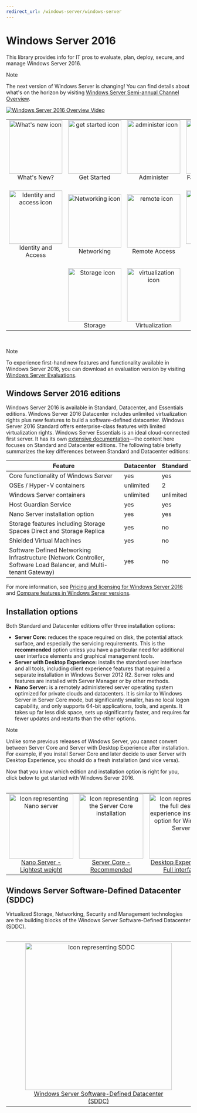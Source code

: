 ```yaml
---
redirect_url: /windows-server/windows-server
---
```


# Windows Server 2016

This library provides info for IT pros to evaluate, plan, deploy, secure, and manage Windows Server 2016.

> [!Note] 
> The next version of Windows Server is changing! You can find details about what's on the horizon by visiting [Windows Server Semi-annual Channel Overview](./get-started/semi-annual-channel-overview.md). 

[![Windows Server 2016 Overview Video](media/front-page-video.png)](https://www.youtube-nocookie.com/embed/V8oF0JpDzaM)

<table border="0" width="100%" align='center'>
  <tr style="text-align:center;">
    <td align='center' style="width:25%; border:0;">
      <a href="/windows-server/get-started/what-s-new-in-windows-server-2016">
        <img height=145 src="media/whats-new-highlight.png" alt="What's new icon" title="Whats new in Windows Server 16?"/></a>
        <br/>What's New?
    </td>
    <td align='center' style="width:25%; border:0;">
      <a href="/windows-server/get-started/server-basics">
        <img height=145 src="media/1-getstarted.png" alt="get started icon" title="Get Started with Windows Server 16" /></a>
      <br/>Get Started
    </td>
    <td align='center' style="width:25%; border:0;">
      <a href="/windows-server/administration/index">
        <img height=145 src="media/8-management.png" alt="administer icon" title="Administer Windows Server" /></a>
      <br/>Administer
    </td>
    <td align='center' style="width:25%; border:0;">
      <a href="/windows-server/failover-clustering/failover-clustering-overview">
        <img height=145 src="media/3-failover.png" alt="Failover clustering icon" title="Windows Server Failover clustering" /></a>
      <br/>Failover Clustering
    </td>
  </tr>
  <tr style="text-align:center;">
    <td align='center' style="width:25%; border:0;"><br/>
      <a href="/windows-server/identity/identity-and-access">
        <img height=145 src="media/4-identity.png" alt="Identity and access icon" title="Windows Server Identity and Access" /></a>
      <br>Identity and Access
    </td>
    <td align='center' style="width:25%; border:0;"><br/>
      <a href="/windows-server/networking/networking">
        <img height=145 src="media/6-networking.png" alt="Networking icon" title="Windows Server Networking" />
        </a>
      <br/>Networking
    </td>
    <td align='center' style="width:25%; border:0;"><br/>
      <a href="/windows-server/remote/index">
        <img height=145 src="media/remote.png" alt="remote icon" title="Remote access and server management" />
        </a>
      <br/>Remote Access
    </td>
    <td align='center' style="width:25%; border:0;"><br/>
      <a href="/windows-server/security/security-and-assurance">
        <img height=145 src="media/5-security.png" alt="Security icon" title="Windows Server Security and Assurance" />
      </a>
      <br/>Security and Assurance
    </td>
  </tr>
  <tr style="text-align:center;">
    <td align='center' style="width:25%; border:0;">&nbsp;</td>
    <td align='center' style="width:25%; border:0;"><br>
      <a href="/windows-server/storage/storage">
        <img height=145 src="media/7-storage.png" alt="Storage icon" title="Windows Server Storage" />
      </a>
      <br/>Storage
    </td>
   <td align='center' style="width:25%; border:0;"><br/>
      <a href="/windows-server/virtualization/virtualization">
        <img height=145 src="media/virtualization.png" alt="virtualization icon" title="Windows Server Virtualization" /></a>
      <br/>Virtualization
    </td>
    <td align='center' style="width:25%; border:0;">&nbsp; </td>
  </tr>
</table>

<br/>

> [!Note] 
> To experience first-hand new features and functionality available in Windows Server 2016, you can download an evaluation version by visiting [Windows Server Evaluations](https://www.microsoft.com/evalcenter/evaluate-windows-server-2016). 


## Windows Server 2016 editions

Windows Server 2016 is available in Standard, Datacenter, and Essentials editions. Windows Server 2016 Datacenter includes unlimited virtualization rights plus new features to build a software-defined datacenter. Windows Server 2016 Standard offers enterprise-class features with limited virtualization rights. Windows Server Essentials is an ideal cloud-connected first server. It has its own [extensive documentation](https://go.microsoft.com/fwlink/?LinkID=827171)—the content here focuses on Standard and Datacenter editions. The following table briefly summarizes the key differences between Standard and Datacenter editions:

|Feature|Datacenter|Standard|  
|-------------------|----------|-----------------------|  
|Core functionality of Windows Server| yes| yes|
|OSEs / Hyper-V containers|unlimited|	2|
|Windows Server containers|unlimited|	unlimited|
|Host Guardian Service| yes| yes|
|Nano Server installation option| yes| yes|
|Storage features including Storage Spaces Direct and Storage Replica| yes| no|
|Shielded Virtual Machines| yes| no|
|Software Defined Networking Infrastructure (Network Controller, Software Load Balancer, and Multi-tenant Gateway)| yes| no|

For more information, see [Pricing and licensing for Windows Server 2016](https://www.microsoft.com/en-us/cloud-platform/windows-server-pricing) and [Compare features in Windows Server versions](https://www.microsoft.com/en-us/cloud-platform/windows-server-comparison).

## Installation options

Both Standard and Datacenter editions offer three installation options:

- **Server Core:** reduces the space required on disk, the potential attack surface, and especially the servicing requirements. This is the **recommended** option unless you have a particular need for additional user interface elements and graphical management tools.
- **Server with Desktop Experience:** installs the standard user interface and all tools, including client experience features that required a separate installation in Windows Server 2012 R2. Server roles and features are installed with Server Manager or by other methods.
- **Nano Server:** is a remotely administered server operating system optimized for private clouds and datacenters. It is similar to Windows Server in Server Core mode, but significantly smaller, has no local logon capability, and only supports 64-bit applications, tools, and agents. It takes up far less disk space, sets up significantly faster, and requires far fewer updates and restarts than the other options.

>[!Note]
> Unlike some previous releases of Windows Server, you cannot convert between Server Core and Server with Desktop Experience after installation. For example, if you install Server Core and later decide to user Server with Desktop Experience, you should do a fresh installation (and vice versa).


Now that you know which edition and installation option is right for you, click below to get started with Windows Server 2016.
<br/>
<br/>

<table border="0" width="100%" align='center'>
  <tr style="text-align:center;">
    <td align='center' style="width:33%; border:0;">
      <a  href="/windows-server/get-started/getting-started-with-nano-server"> <img width="175" src="media/nano.png" alt="Icon representing Nano server" title="Nano Server - Lightest Weight" /><br/>Nano Server - <br/>Lightest weight</a>
    </td>
    <td align='center' style="width:33%; border:0;"><a href="/windows-server/get-started/getting-started-with-server-core"> <img width="175" src="media/servercore.png" alt="Icon representing the Server Core installation" title="Server Core - Recommended" /><br/>Server Core - <br/>Recommended</a></td>
   <td align='center' style="width:33%; border:0;"><a href="/windows-server/get-started/getting-started-with-server-with-desktop-experience"><img width="175" src="media/desktop.png" alt="Icon representing the full desktop experience installation option for Windows Server" title="Desktop Experience - Full Experience" /><br/>Desktop Experience - <br/>Full interface</a></td>
  </tr>
</table>

## Windows Server Software-Defined Datacenter (SDDC)

Virtualized Storage, Networking, Security and Management technologies are the building blocks of the Windows Server Software-Defined Datacenter (SDDC).
<br/>
<br/>

<table border="0" width="100%" align='center'>
  <tr style="text-align:center;">
    <td align='center' style="width:10%; border:0;"></td>
    <td align='center' style="width:50%; border:0;"><a href="/windows-server/sddc"><img width="400" src="media/sddc/WS16-heading.png" alt="Icon representing SDDC" title="Windows Server Software-Defined Datacenter (SDDC)" /><br/>Windows Server Software-Defined Datacenter (SDDC)</a></td>
    <td align='center' style="width:10%; border:0;"></td>
  </tr>
</table>
